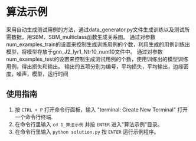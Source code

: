 # 算法示例


采用自动生成测试用例的方法，通过data_generator.py文件生成训练以及测试所需数据，用SBM、SBM_multiclass函数生成关系图。
通过对参数num_examples_train的设置来控制生成训练用例的个数，利用生成的用例训练出模型，将模型存放于gnn_J2_lyr1_Ntr10_num10文件中。
通过对参数num_examples_test的设置来控制生成测试用例的个数，使用训练出的模型训练用例，得出损失和输出。
输出的五项分别为编号，平均损失，平均输出，边缘密度，噪声，模型，运行时间

## 使用指南


1. 按 `CTRL + P` 打开命令行面板，输入 "terminal: Create New Terminal" 打开一个命令行终端.
2. 在命令行里输入 `cd 1_算法示例` 并按 `ENTER` 进入"算法示例"目录。
3. 在命令行里输入 `python solution.py` 按 `ENTER` 运行示例程序。
